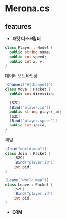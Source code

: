 Merona.cs
====

features
----
* __패킷 디스크립터__
```c#
class Player : Model {
  public string name;
  public int speed;
  public int x, y;
}
```
데이터 오토바인딩
```c#
[Channel("#{channel}")]
class Move : Packet {
  public int direction;
  
  [S2C]
  [Bind("player.id")]
  public string player_id;
  [S2C]
  [Bind("player.speed")]
  public int speed;
}
```
채널
```c#
[Join("world.map")]
class Join : Packet {
	[S2C]
	[Bind("player.id")]
	int pid;
}

[Leave("world.map")]
class Leave : Packet {
	[S2C]
	[Bind("player.id")]
	int pid;
}
```

* __ORM__
```c#
```
